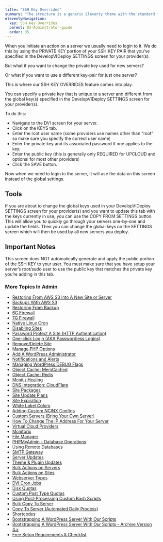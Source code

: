 ```yaml
---
title: "SSH Key Overrides"
summary: "The structure is a generic Eleventy theme with the standard folder and file names."
eleventyNavigation:
  key: SSH Key Overrides
  parent: 03-Adminstrator-guide
  order: 35
---
```

When you initiate an action on a server we usually need to login to it. We do this by using the PRIVATE KEY portion of your SSH KEY PAIR that you’ve specified in the DevelopVIDeploy SETTINGS screen for your provider(s).

But what if you want to change the private key used for new servers?

Or what if you want to use a different key-pair for just one server?

This is where our SSH KEY OVERRIDES feature comes into play.

You can specify a private key that is unique to a server and different from the global key(s) specified in the DevelopVIDeploy SETTINGS screen for your provider(s).

To do this:

*   Navigate to the DVI screen for your server.
*   Click on the KEYS tab.
*   Enter the root user name (some providers use names other than “root” so make sure you specify the correct user name)
*   Enter the private key and its associated password if one applies to the key.
*   Enter the public key (this is generally only REQUIRED for UPCLOUD and optional for most other providers)
*   Click the SAVE button.

Now when we need to login to the server, it will use the data on this screen instead of the global settings.

## Tools

If you are about to change the global keys used in your DevelopVIDeploy SETTINGS screen for your provider(s) and you want to update this tab with the keys currently in use, you can use the COPY FROM SETTINGS button. This will allow you to quickly go through your servers one-by-one and update the fields. Then you can change the global keys on the SETTINGS screen which will then be used by all new servers you deploy.

## Important Notes

This screen does NOT automatically generate and apply the public portion of the SSH KEY to your user. You must make sure that you have setup your server’s root/sudo user to use the public key that matches the private key you’re adding in this tab.

### More Topics In Admin

*   [Restoring From AWS S3 Into A New Site or Server](https://web.archive.org/web/20240304141158/https://wpclouddeploy.com/documentation/tips-techniques-education/restoring-from-s3-into-a-new-site-or-server/)
*   [Backups With AWS S3](https://web.archive.org/web/20240304141158/https://wpclouddeploy.com/documentation/wpcloud-deploy-admin/backups-with-aws-s3/)
*   [Restoring From Backup](https://web.archive.org/web/20240304141158/https://wpclouddeploy.com/documentation/wpcloud-deploy-admin/restoring-from-backup/)
*   [6G Firewall](https://web.archive.org/web/20240304141158/https://wpclouddeploy.com/documentation/wpcloud-deploy-admin/6g-firewall/)
*   [7G Firewall](https://web.archive.org/web/20240304141158/https://wpclouddeploy.com/documentation/wpcloud-deploy-admin/7g-firewall/)
*   [Native Linux Cron](https://web.archive.org/web/20240304141158/https://wpclouddeploy.com/documentation/wpcloud-deploy-admin/native-linux-cron/)
*   [Disabling Sites](https://web.archive.org/web/20240304141158/https://wpclouddeploy.com/documentation/wpcloud-deploy-admin/disabling-sites/)
*   [Password Protect A Site (HTTP Authentication)](https://web.archive.org/web/20240304141158/https://wpclouddeploy.com/documentation/wpcloud-deploy-admin/add-basic-password-protection-to-a-site-http-authentication/)
*   [One-click Login (AKA Passwordless Logins)](https://web.archive.org/web/20240304141158/https://wpclouddeploy.com/documentation/wpcloud-deploy-admin/one-click-login-aka-passwordless-logins/)
*   [Remove/Delete Site](https://web.archive.org/web/20240304141158/https://wpclouddeploy.com/documentation/wpcloud-deploy-admin/remove-delete-site/)
*   [Manage PHP Options](https://web.archive.org/web/20240304141158/https://wpclouddeploy.com/documentation/wpcloud-deploy-admin/manage-php-options/)
*   [Add A WordPress Administrator](https://web.archive.org/web/20240304141158/https://wpclouddeploy.com/documentation/wpcloud-deploy-admin/add-a-wordpress-administrator/)
*   [Notifications and Alerts](https://web.archive.org/web/20240304141158/https://wpclouddeploy.com/documentation/wpcloud-deploy-admin/notifications/)
*   [Managing WordPress DEBUG Flags](https://web.archive.org/web/20240304141158/https://wpclouddeploy.com/documentation/wpcloud-deploy-admin/managing-wordpress-debug-flags/)
*   [Object Cache: MemCached](https://web.archive.org/web/20240304141158/https://wpclouddeploy.com/documentation/wpcloud-deploy-admin/object-cache-memcached/)
*   [Object Cache: Redis](https://web.archive.org/web/20240304141158/https://wpclouddeploy.com/documentation/wpcloud-deploy-admin/object-cache-redis/)
*   [Monit / Healing](https://web.archive.org/web/20240304141158/https://wpclouddeploy.com/documentation/wpcloud-deploy-admin/monit-healing/)
*   [DNS Integration: CloudFlare](https://web.archive.org/web/20240304141158/https://wpclouddeploy.com/documentation/wpcloud-deploy-admin/dns-integration-cloudflare/)
*   [Site Packages](https://web.archive.org/web/20240304141158/https://wpclouddeploy.com/documentation/wpcloud-deploy-admin/site-packages/)
*   [Site Update Plans](https://web.archive.org/web/20240304141158/https://wpclouddeploy.com/documentation/wpcloud-deploy-admin/site-update-plans/)
*   [Site Expiration](https://web.archive.org/web/20240304141158/https://wpclouddeploy.com/documentation/wpcloud-deploy-admin/site-expiration/)
*   [White Label Colors](https://web.archive.org/web/20240304141158/https://wpclouddeploy.com/documentation/wpcloud-deploy-admin/white-label-colors/)
*   [Adding Custom NGINX Configs](https://web.archive.org/web/20240304141158/https://wpclouddeploy.com/documentation/wpcloud-deploy-admin/adding-custom-nginx-configs/)
*   [Custom Servers (Bring Your Own Server)](https://web.archive.org/web/20240304141158/https://wpclouddeploy.com/documentation/wpcloud-deploy-admin/custom-servers-bring-your-own-server/)
*   [How To Change The IP Address For Your Server](https://web.archive.org/web/20240304141158/https://wpclouddeploy.com/documentation/wpcloud-deploy-admin/how-to-change-the-ip-address-for-your-server/)
*   [Virtual Cloud Providers](https://web.archive.org/web/20240304141158/https://wpclouddeploy.com/documentation/wpcloud-deploy-admin/virtual-cloud-providers/)
*   [Monitorix](https://web.archive.org/web/20240304141158/https://wpclouddeploy.com/documentation/wpcloud-deploy-admin/monitorix/)
*   [File Manager](https://web.archive.org/web/20240304141158/https://wpclouddeploy.com/documentation/wpcloud-deploy-admin/file-manager/)
*   [PHPMyAdmin - Database Operations](https://web.archive.org/web/20240304141158/https://wpclouddeploy.com/documentation/wpcloud-deploy-admin/phpmyadmin-database-operations/)
*   [Using Remote Databases](https://web.archive.org/web/20240304141158/https://wpclouddeploy.com/documentation/wpcloud-deploy-admin/using-remote-databases/)
*   [SMTP Gateway](https://web.archive.org/web/20240304141158/https://wpclouddeploy.com/documentation/wpcloud-deploy-admin/smtp-gateway/)
*   [Server Updates](https://web.archive.org/web/20240304141158/https://wpclouddeploy.com/documentation/wpcloud-deploy-admin/server-updates/)
*   [Theme & Plugin Updates](https://web.archive.org/web/20240304141158/https://wpclouddeploy.com/documentation/wpcloud-deploy-admin/theme-plugin-updates/)
*   [Bulk Actions on Servers](https://web.archive.org/web/20240304141158/https://wpclouddeploy.com/documentation/wpcloud-deploy-admin/bulk-actions-on-servers/)
*   [Bulk Actions on Sites](https://web.archive.org/web/20240304141158/https://wpclouddeploy.com/documentation/wpcloud-deploy-admin/bulk-actions-on-sites/)
*   [Webserver Types](https://web.archive.org/web/20240304141158/https://wpclouddeploy.com/documentation/wpcloud-deploy-admin/webserver-types/)
*   [DVI Cron Jobs](https://web.archive.org/web/20240304141158/https://wpclouddeploy.com/documentation/wpcloud-deploy-admin/wpcd-cron-jobs/)
*   [Disk Quotas](https://web.archive.org/web/20240304141158/https://wpclouddeploy.com/documentation/wpcloud-deploy-admin/disk-quotas/)
*   [Custom Post Type Quotas](https://web.archive.org/web/20240304141158/https://wpclouddeploy.com/documentation/wpcloud-deploy-admin/custom-post-type-quotas/)
*   [Using Post-Processing Custom Bash Scripts](https://web.archive.org/web/20240304141158/https://wpclouddeploy.com/documentation/wpcloud-deploy-admin/using-post-processing-custom-bash-scripts/)
*   [Bulk Copy To Server](https://web.archive.org/web/20240304141158/https://wpclouddeploy.com/documentation/wpcloud-deploy-admin/bulk-copy-to-server/)
*   [Copy To Server (Automated Daily Process)](https://web.archive.org/web/20240304141158/https://wpclouddeploy.com/documentation/wpcloud-deploy-admin/copy-to-server-automated-daily-process/)
*   [Shortcodes](https://web.archive.org/web/20240304141158/https://wpclouddeploy.com/documentation/wpcloud-deploy-admin/shortcodes/)
*   [Bootstrapping A WordPress Server With Our Scripts](https://web.archive.org/web/20240304141158/https://wpclouddeploy.com/documentation/wpcloud-deploy-admin/bootstrapping-a-wordpress-server-with-our-scripts/)
*   [Bootstrapping A WordPress Server With Our Scripts - Archive Version 4.x](https://web.archive.org/web/20240304141158/https://wpclouddeploy.com/documentation/wpcloud-deploy-admin/bootstrapping-a-wordpress-server-with-our-scripts-version-4-x/)
*   [Free Setup Requirements & Checklist](https://web.archive.org/web/20240304141158/https://wpclouddeploy.com/documentation/wpcloud-deploy-admin/free-setup-requirements-checklist/)
